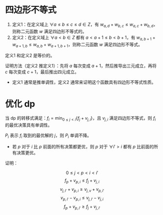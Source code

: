 # 四边形不等式
1. 定义1：在定义域上 $\forall a \le b \le c \le d \in Z$，有 $w_{a, d} + w_{b, c} \le w_{a, c} + w_{b, d}$，则称二元函数 $w$ 满足四边形不等式的。
2. 定义2：在定义域上 $\forall a < b \in Z$ 都有 $a < a + 1 \le b < b + 1$，有 $w_{a, b + 1} + w_{a + 1, b} \le w_{a, b} + w_{a + 1, b + 1}$，则称二元函数 $w$ 满足四边形不等式。

定义1 和定义2 是等价的。

证明方法（定义2 推定义1）：先将 $a$ 每次变成 $a + 1$，然后推导出三元成立，再将 $c$ 每次变成 $c + 1$，最后推出四元成立。

- 定义1 通常是推单调性，定义2 通常来证明这个函数具有四边形不等式性质。
# 优化 dp
当 dp 的转移式满足：$\displaystyle f_i = \min_{0 \leq j < i} \{ f_j + v_{j,i} \}$，且 $v_{j, i}$ 满足四边形不等式，则 $f_i$ 的最优决策具有单调性。

$P_i$ 表示 $f_i$ 取到的最优解的 $j$，则 $P_i$ 单调不降。

- 若 $p$ 对于 $i$ 比 $p$ 前面的所有决策都更优，则 $p$ 对于 $\forall i' > i$ 都有 $p$ 比前面的所有决策更优。

证明：

$$0 \leq j < p < i < i'$$
$$f_p + v_{p, i} \leq f_j + v_{j, i}$$
$$v_{j, i'} + v_{p, i} \ge v_{j, v} + v_{p, i'}$$
$$v_{p, i'} - v_{p, i} \leq v_{j, i'} - v_{j, i}$$
$$f_p + v_{p, i'} \ge f_j + v_{j, i'}$$
